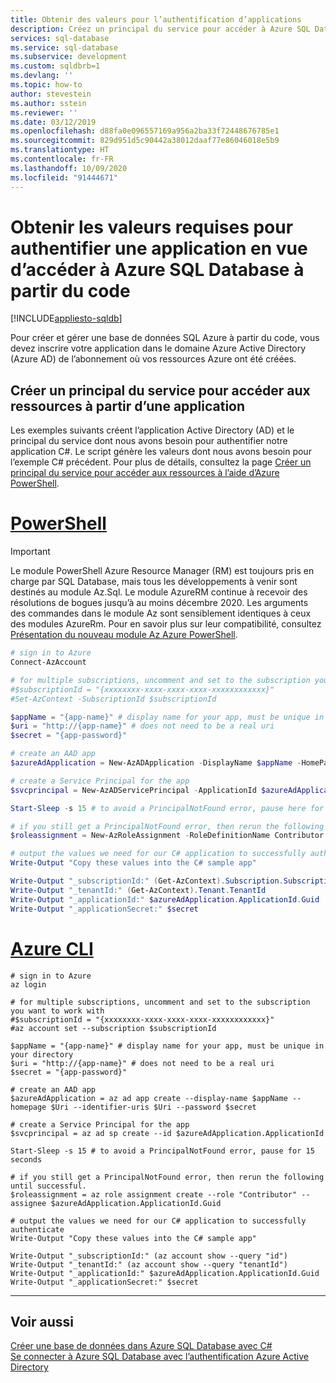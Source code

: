 ```yaml
---
title: Obtenir des valeurs pour l’authentification d’applications
description: Créez un principal du service pour accéder à Azure SQL Database à partir du code.
services: sql-database
ms.service: sql-database
ms.subservice: development
ms.custom: sqldbrb=1
ms.devlang: ''
ms.topic: how-to
author: stevestein
ms.author: sstein
ms.reviewer: ''
ms.date: 03/12/2019
ms.openlocfilehash: d88fa0e096557169a956a2ba33f72448676785e1
ms.sourcegitcommit: 829d951d5c90442a38012daaf77e86046018e5b9
ms.translationtype: HT
ms.contentlocale: fr-FR
ms.lasthandoff: 10/09/2020
ms.locfileid: "91444671"
---
```

# <a name="get-the-required-values-for-authenticating-an-application-to-access-azure-sql-database-from-code"></a>Obtenir les valeurs requises pour authentifier une application en vue d’accéder à Azure SQL Database à partir du code
[!INCLUDE[appliesto-sqldb](../includes/appliesto-sqldb.md)]

Pour créer et gérer une base de données SQL Azure à partir du code, vous devez inscrire votre application dans le domaine Azure Active Directory (Azure AD) de l’abonnement où vos ressources Azure ont été créées.

## <a name="create-a-service-principal-to-access-resources-from-an-application"></a>Créer un principal du service pour accéder aux ressources à partir d’une application

Les exemples suivants créent l’application Active Directory (AD) et le principal du service dont nous avons besoin pour authentifier notre application C#. Le script génère les valeurs dont nous avons besoin pour l’exemple C# précédent. Pour plus de détails, consultez la page [Créer un principal du service pour accéder aux ressources à l’aide d’Azure PowerShell](../../active-directory/develop/howto-authenticate-service-principal-powershell.md).

# <a name="powershell"></a>[PowerShell](#tab/azure-powershell)

> [!IMPORTANT]
> Le module PowerShell Azure Resource Manager (RM) est toujours pris en charge par SQL Database, mais tous les développements à venir sont destinés au module Az.Sql. Le module AzureRM continue à recevoir des résolutions de bogues jusqu’à au moins décembre 2020.  Les arguments des commandes dans le module Az sont sensiblement identiques à ceux des modules AzureRm. Pour en savoir plus sur leur compatibilité, consultez [Présentation du nouveau module Az Azure PowerShell](/powershell/azure/new-azureps-module-az).

```powershell
# sign in to Azure
Connect-AzAccount

# for multiple subscriptions, uncomment and set to the subscription you want to work with
#$subscriptionId = "{xxxxxxxx-xxxx-xxxx-xxxx-xxxxxxxxxxxx}"
#Set-AzContext -SubscriptionId $subscriptionId

$appName = "{app-name}" # display name for your app, must be unique in your directory
$uri = "http://{app-name}" # does not need to be a real uri
$secret = "{app-password}"

# create an AAD app
$azureAdApplication = New-AzADApplication -DisplayName $appName -HomePage $Uri -IdentifierUris $Uri -Password $secret

# create a Service Principal for the app
$svcprincipal = New-AzADServicePrincipal -ApplicationId $azureAdApplication.ApplicationId

Start-Sleep -s 15 # to avoid a PrincipalNotFound error, pause here for 15 seconds

# if you still get a PrincipalNotFound error, then rerun the following until successful.
$roleassignment = New-AzRoleAssignment -RoleDefinitionName Contributor -ServicePrincipalName $azureAdApplication.ApplicationId.Guid

# output the values we need for our C# application to successfully authenticate
Write-Output "Copy these values into the C# sample app"

Write-Output "_subscriptionId:" (Get-AzContext).Subscription.SubscriptionId
Write-Output "_tenantId:" (Get-AzContext).Tenant.TenantId
Write-Output "_applicationId:" $azureAdApplication.ApplicationId.Guid
Write-Output "_applicationSecret:" $secret
```

# <a name="azure-cli"></a>[Azure CLI](#tab/azure-cli)

```azurecli
# sign in to Azure
az login

# for multiple subscriptions, uncomment and set to the subscription you want to work with
#$subscriptionId = "{xxxxxxxx-xxxx-xxxx-xxxx-xxxxxxxxxxxx}"
#az account set --subscription $subscriptionId

$appName = "{app-name}" # display name for your app, must be unique in your directory
$uri = "http://{app-name}" # does not need to be a real uri
$secret = "{app-password}"

# create an AAD app
$azureAdApplication = az ad app create --display-name $appName --homepage $Uri --identifier-uris $Uri --password $secret

# create a Service Principal for the app
$svcprincipal = az ad sp create --id $azureAdApplication.ApplicationId

Start-Sleep -s 15 # to avoid a PrincipalNotFound error, pause for 15 seconds

# if you still get a PrincipalNotFound error, then rerun the following until successful.
$roleassignment = az role assignment create --role "Contributor" --assignee $azureAdApplication.ApplicationId.Guid

# output the values we need for our C# application to successfully authenticate
Write-Output "Copy these values into the C# sample app"

Write-Output "_subscriptionId:" (az account show --query "id")
Write-Output "_tenantId:" (az account show --query "tenantId")
Write-Output "_applicationId:" $azureAdApplication.ApplicationId.Guid
Write-Output "_applicationSecret:" $secret
```

* * *

## <a name="see-also"></a>Voir aussi

[Créer une base de données dans Azure SQL Database avec C#](design-first-database-csharp-tutorial.md)  
[Se connecter à Azure SQL Database avec l’authentification Azure Active Directory](authentication-aad-overview.md)
